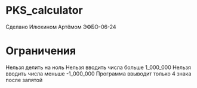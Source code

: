# PKS_calculator
Сделано Илюхином Артёмом ЭФБО-06-24
# Ограничения
Нельзя делить на ноль
Нельзя вводить числа больше 1_000_000
Нельзя вводить числа меньше -1_000_000
Программа ввыводит только 4 знака после запятой
